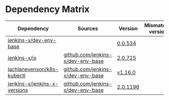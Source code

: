 # Dependency Matrix

Dependency | Sources | Version | Mismatched versions
---------- | ------- | ------- | -------------------
[jenkins-x/dev-env-base](https://github.com/jenkins-x/dev-env-base) |  | [0.0.534](https://github.com/jenkins-x/dev-env-base/releases/tag/v0.0.534) | 
[jenkins-x/jx](https://github.com/jenkins-x/jx) | [github.com/jenkins-x/dev-env-base](https://github.com/jenkins-x/dev-env-base.git) | [2.0.725](https://github.com/jenkins-x/jx/releases/tag/v2.0.725) | 
[lachlanevenson/k8s-kubectl](https://github.com/lachlanevenson/k8s-kubectl) | [github.com/jenkins-x/dev-env-base](https://github.com/jenkins-x/dev-env-base.git) | [v1.16.0]() | 
[jenkins-x/jenkins-x-versions](https://github.com/jenkins-x/jenkins-x-versions) | [github.com/jenkins-x/dev-env-base](https://github.com/jenkins-x/dev-env-base) | [2.0.1196]() | 
